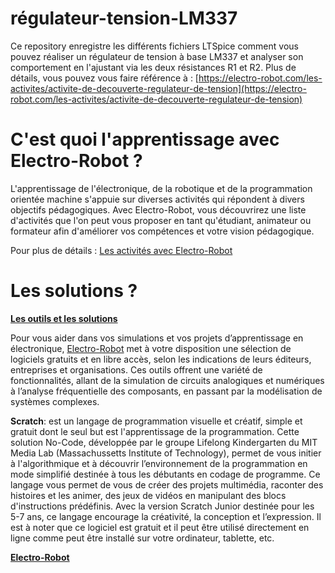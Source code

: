 # régulateur-tension-LM337

Ce repository enregistre les différents fichiers LTSpice comment vous pouvez réaliser un régulateur de tension à base LM337 et analyser son comportement en l'ajustant via les deux résistances R1 et R2.
Plus de détails, vous pouvez vous faire référence à : [https://electro-robot.com/les-activites/activite-de-decouverte-regulateur-de-tension](https://electro-robot.com/les-activites/activite-de-decouverte-regulateur-de-tension)

# C'est quoi l'apprentissage avec Electro-Robot ?

L'apprentissage de l'électronique, de la robotique et de la programmation orientée machine s'appuie sur diverses activités qui répondent à divers objectifs pédagogiques. Avec Electro-Robot, vous découvrirez une liste d'activités que l'on peut vous proposer en tant qu'étudiant, animateur ou formateur afin d'améliorer vos compétences et votre vision pédagogique.

Pour plus de détails : <a href="https://electro-robot.com/les-activites" rel="dofollow">Les activités avec Electro-Robot</a>

# Les solutions ?

<a href="https://electro-robot.com/les-outils" rel="dofollow"><strong>Les outils et les solutions</strong></a><br/>

Pour vous aider dans vos simulations et vos projets d’apprentissage en électronique, <a href="https://electro-robot.com/" rel="dofollow">Electro-Robot</a> met à votre disposition une sélection de logiciels gratuits et en libre accès, selon les indications de leurs éditeurs, entreprises et organisations. Ces outils offrent une variété de fonctionnalités, allant de la simulation de circuits analogiques et numériques à l’analyse fréquentielle des composants, en passant par la modélisation de systèmes complexes.

<strong>Scratch</strong>: est un langage de programmation visuelle et créatif, simple et gratuit dont le seul but est l'apprentissage de la programmation. Cette solution No-Code, développée par le groupe Lifelong Kindergarten du MIT Media Lab (Massachussetts Institute of Technology), permet de vous initier à l'algorithmique et à découvrir l’environnement de la programmation en mode simplifié destinée à tous les débutants en codage de programme. Ce langage vous permet de vous de créer des projets multimédia, raconter des histoires et les animer, des jeux de vidéos en manipulant des blocs d'instructions prédéfinis. Avec la version Scratch Junior destinée pour les 5-7 ans, ce langage encourage la  créativité, la conception et l’expression. Il est à noter que ce logiciel est gratuit et il peut être utilisé directement en ligne comme peut être installé sur votre ordinateur, tablette, etc.

<a href="https://electro-robot.com/" rel="dofollow"><strong>Electro-Robot</strong></a>

